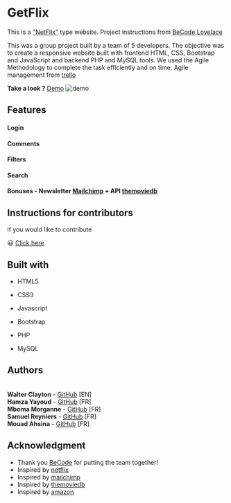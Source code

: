 # GetFlix

This is a ["NetFlix"](https://www.netflix.com/) type website. 
Project instructions from [BeCode Lovelace](https://github.com/becodeorg/BXL-Lovelace-4.14/tree/master/parcours/06.Projet--GetFlix)

This was a group project built by a team of 5 developers. The objective was to create a responsive website built with frontend  HTML, CSS, Bootstrap and JavaScript and backend PHP and MySQL tools.
We used the Agile Methodology to complete the task efficiently and on time.
Agile management from [trello](https://trello.com)

**Take a look ?** [Demo](https://walter-clayton.github.io/getflix/)
![demo](./Photos/demo.gif)

## Features

#### Login

#### Comments

#### Filters 

#### Search

#### Bonuses - Newsletter [Mailchimp](https://mailchimp.com/en/) + API [themoviedb](https://www.themoviedb.org/documentation/api)

## Instructions for contributors

if you would like to contribute 

:smiley: [Click here](contribute.md)


## Built with

* HTML5
* CSS3
* Javascript
* Bootstrap

* PHP
* MySQL


## Authors

<br>**Walter Clayton** - [GitHub](https://github.com/walter-clayton) [EN]
<br>**Hamza Yayoud** - [GitHub](https://github.com/YajoudHamza) [FR]
<br>**Mboma Morganne** - [GitHub](https://github.com/mbomamorgane) [FR]
<br>**Samuel Reyniers** - [GitHub](https://github.com/ReyniersSamuel) [FR]
<br>**Mouad Ahsina** - [GitHub](https://github.com/Mouad-becode) [FR]

## Acknowledgment

* Thank you [BeCode](https://www.becode.org) for putting the team together!
* Inspired by [netflix](https://www.netflix.com/) 
* Inspired by [mailchimp](https://mailchimp.com/en/) 
* Inspired by [themoviedb](https://www.themoviedb.org/documentation/api) 
* Inspired by [amazon](https://www.amazon.com/Prime-Video) 
